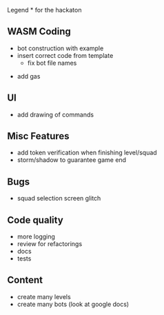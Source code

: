 Legend * for the hackaton

WASM Coding
-----------

* bot construction with example
* insert correct code from template
  * fix bot file names
- add gas

UI
--

* add drawing of commands

Misc Features
-------------

- add token verification when finishing level/squad
- storm/shadow to guarantee game end

Bugs
----

- squad selection screen glitch

Code quality
------------

- more logging
- review for refactorings
- docs
- tests

Content
-------

* create many levels
* create many bots
(look at google docs)
